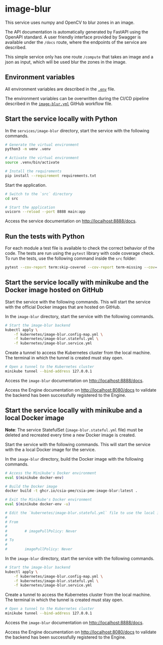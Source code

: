 # image-blur

This service uses numpy and OpenCV to blur zones in an image.

The API documentation is automatically generated by FastAPI using the OpenAPI standard. A user friendly interface provided by Swagger is available under the `/docs` route, where the endpoints of the service are described.

This simple service only has one route `/compute` that takes an image and a json as input, which will be used blur the zones in the image.

## Environment variables

All environment variables are described in the [`.env`](https://github.com/csia-pme/csia-pme/blob/main/services/image-blur/.env) file.

The environment variables can be overwritten during the CI/CD pipeline described in the [`image-blur.yml`](https://github.com/csia-pme/csia-pme/blob/main/.github/workflows/image-blur.yml) GitHub workflow file.

## Start the service locally with Python

In the `services/image-blur` directory, start the service with the following commands.

```sh
# Generate the virtual environment
python3 -m venv .venv

# Activate the virtual environment
source .venv/bin/activate

# Install the requirements
pip install --requirement requirements.txt
```

Start the application.

```sh
# Switch to the `src` directory
cd src

# Start the application
uvicorn --reload --port 8888 main:app
```

Access the service documentation on <http://localhost:8888/docs>.

## Run the tests with Python

For each module a test file is available to check the correct behavior of the code. The tests are run using the `pytest` library with code coverage check. To run the tests, use the following command inside the `src` folder:

```sh
pytest --cov-report term:skip-covered --cov-report term-missing --cov=. -s --cov-config=.coveragerc
```

## Start the service locally with minikube and the Docker image hosted on GitHub

Start the service with the following commands. This will start the service with the official Docker images that are hosted on GitHub.

In the `image-blur` directory, start the service with the following commands.

```sh
# Start the image-blur backend
kubectl apply \
    -f kubernetes/image-blur.config-map.yml \
    -f kubernetes/image-blur.stateful.yml \
    -f kubernetes/image-blur.service.yml
```

Create a tunnel to access the Kubernetes cluster from the local machine. The terminal in which the tunnel is created must stay open.

```sh
# Open a tunnel to the Kubernetes cluster
minikube tunnel --bind-address 127.0.0.1
```

Access the `image-blur` documentation on <http://localhost:8888/docs>.

Access the Engine documentation on <http://localhost:8080/docs> to validate the backend has been successfully registered to the Engine.

## Start the service locally with minikube and a local Docker image

**Note**: The service StatefulSet (`image-blur.stateful.yml` file) must be deleted and recreated every time a new Docker image is created.

Start the service with the following commands. This will start the service with the a local Docker image for the service.

In the `image-blur` directory, build the Docker image with the following commands.

```sh
# Access the Minikube's Docker environment
eval $(minikube docker-env)

# Build the Docker image
docker build -t ghcr.io/csia-pme/csia-pme-image-blur:latest .

# Exit the Minikube's Docker environment
eval $(minikube docker-env -u)

# Edit the `kubernetes/image-blur.stateful.yml` file to use the local image by uncommented the line `imagePullPolicy`
#
# From
#
#        # imagePullPolicy: Never
#
# To
#
#        imagePullPolicy: Never
```

In the `image-blur` directory, start the service with the following commands.

```sh
# Start the image-blur backend
kubectl apply \
    -f kubernetes/image-blur.config-map.yml \
    -f kubernetes/image-blur.stateful.yml \
    -f kubernetes/image-blur.service.yml
```

Create a tunnel to access the Kubernetes cluster from the local machine. The terminal in which the tunnel is created must stay open.

```sh
# Open a tunnel to the Kubernetes cluster
minikube tunnel --bind-address 127.0.0.1
```

Access the `image-blur` documentation on <http://localhost:8888/docs>.

Access the Engine documentation on <http://localhost:8080/docs> to validate the backend has been successfully registered to the Engine.
